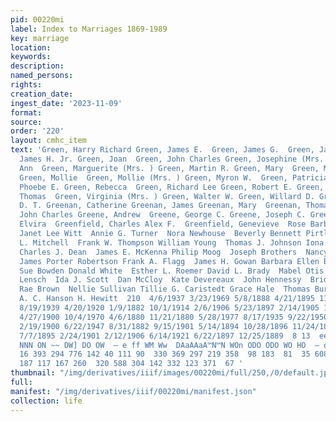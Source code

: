 ```yaml
---
pid: 00220mi
label: Index to Marriages 1869-1989
key: marriage
location: 
keywords: 
description: 
named_persons: 
rights: 
creation_date: 
ingest_date: '2023-11-09'
format: 
source: 
order: '220'
layout: cmhc_item
text: 'Green, Harry Richard Green, James E.  Green, James G.  Green, James G.  Green,
  James H. Jr. Green, Joan  Green, John Charles Green, Josephine (Mrs. ) Green, Lue
  Ann  Green, Marguerite (Mrs. ) Green, Martin R. Green, Mary  Green, Mary Elizabeth
  Green, Mollie  Green, Mollie (Mrs. ) Green, Myron W.  Green, Patricia L. Green,
  Phoebe E. Green, Rebecca  Green, Richard Lee Green, Robert E. Green, Rose M.  Green,
  Thomas  Green, Virginia (Mrs. ) Green, Walter W. Green, Willard D. Greenameyer,
  D. T. Greenan, Catherine Greenan, James Greenan, Mary  Greenan, Thomas Greenaway,
  John Charles Greene, Andrew  Greene, George C. Greene, Joseph C. Greene, Mildred
  Elvira  Greenfield, Charles Alex F.  Greenfield, Genevieve  Rose Barbara Cortellini
  Janet Lee Witt  Annie G. Turner  Nora Newhouse  Beverly Bennett Pirtle Kenneth Peepers  Ann
  L. Mitchell  Frank W. Thompson William Young  Thomas J. Johnson Iona Mary Shupp
  Charles J. Dean  James E. McKenna Philip Moog  Joseph Brothers  Nancy Laura Lancaster
  James Porter Robertson Frank A. Flagg  James H. Gowan Barbara Ellen Bruch Emily
  Sue Bowden Donald White  Esther L. Roemer David L. Brady  Mabel Otis  Carolyn M.
  Lensch  Ida J. Scott  Dan McCloy  Kate Devereaux  John Hennessy  Bridget Lunny  Rena
  Rae Brown  Nellie Sullivan Tillie G. Caristedt Grace Hale  Thomas Burge  Jennie
  A. C. Hanson H. Hewitt  210  4/6/1937 3/23/1969 5/8/1888 4/21/1895 11/17/1978 9/9/1967
  8/19/1939 4/20/1920 1/9/1882 10/1/1914 2/6/1906 5/23/1897 2/14/1905 11/16/1902 9/19/1906
  4/27/1900 10/4/1970 4/6/1880 11/21/1880 5/28/1977 8/17/1935 9/22/1950 5/2/1915 8/24/1952
  2/19/1900 6/22/1947 8/31/1882 9/15/1901 5/14/1894 10/28/1896 11/24/1895 3/4/1977
  7/7/1895 2/24/1901 2/12/1906 6/14/1921 6/22/1897 12/25/1889  8 13  ee wm fF DD W  “SM
  NNN ON ~~ DW] DO OW  — e ff WM Ww  DAaAAaA™N™N WOn ODO ODO WO HO  — oy  nD On sD  338
  16 393 294 776 142 40 111 90  330 369 297 219 358  98 183  81  35 608 293 231  253  90
  187 117 167 260  320 588 304 142 332 123 371  67 '
thumbnail: "/img/derivatives/iiif/images/00220mi/full/250,/0/default.jpg"
full: 
manifest: "/img/derivatives/iiif/00220mi/manifest.json"
collection: life
---
```

